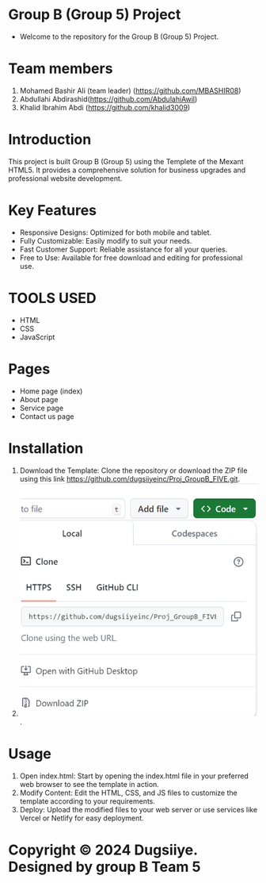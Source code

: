 

# Group B (Group 5) Project
- Welcome to the repository for the Group B (Group 5) Project.

# Team members

1. Mohamed Bashir Ali (team leader) (https://github.com/MBASHIR08)
2. Abdullahi Abdirashid(https://github.com/AbdulahiAwil)
3. Khalid Ibrahim Abdi (https://github.com/khalid3009)


# Introduction
This project is built Group B (Group 5) using the Templete of the Mexant HTML5. It provides a comprehensive solution for business upgrades and professional website development.

# Key Features
- Responsive Designs: Optimized for both mobile and tablet.
- Fully Customizable: Easily modify to suit your needs.
- Fast Customer Support: Reliable assistance for all your queries.
- Free to Use: Available for free download and editing for professional use.

# TOOLS USED
- HTML 
- CSS
- JavaScript


# Pages 

- Home page (index)
- About page
- Service page
- Contact us page



# Installation

1. Download the Template: Clone the repository or download the ZIP file using this link 
            https://github.com/dugsiiyeinc/Proj_GroupB_FIVE.git.
2. ![click this image link to download from github link provided above by using this screenshot attached ](image.png).

# Usage

1. Open index.html: Start by opening the index.html file in your preferred web browser to see the template in action.
2. Modify Content: Edit the HTML, CSS, and JS files to customize the template according to your requirements.
3. Deploy: Upload the modified files to your web server or use services like Vercel or Netlify for easy deployment.


# Copyright © 2024 Dugsiiye. Designed by group B Team 5